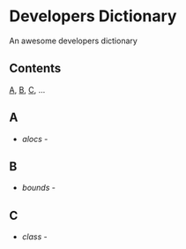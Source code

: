# Developers Dictionary
An awesome developers dictionary

## Contents

[A](#A), [B](#B), [C](#C), ...

## A

* *alocs* - 

## B

* *bounds* - 

## C

* *class* - 
